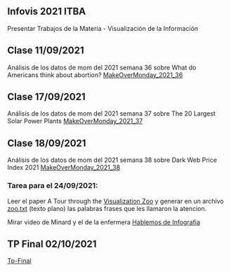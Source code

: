 ## Infovis 2021 ITBA
Presentar Trabajos de la Materia - Visualización de la Información

## Clase 11/09/2021 
Análisis de los datos de mom del 2021 semana 36 sobre What do Americans think about abortion?
[MakeOverMonday_2021_36](https://basilioclaudio.github.io/infovis2021/mom2021w36.html)

## Clase 17/09/2021 
Análisis de los datos de mom del 2021 semana 37 sobre The 20 Largest Solar Power Plants
[MakeOverMonday_2021_37](https://basilioclaudio.github.io/infovis2021/mom2021w37.html)

## Clase 18/09/2021

Análisis de los datos de mom del 2021 semana 38 sobre Dark Web Price Index 2021
[MakeOverMonday_2021_38](https://basilioclaudio.github.io/infovis2021/mom2021w38.html)

### Tarea para el 24/09/2021:
Leer el paper A Tour through the [Visualization Zoo](https://queue.acm.org/detail.cfm?id=1805128) y generar en un archivo [zoo.txt](https://raw.githubusercontent.com/basilioclaudio/infovis2021/main/zoo.txt)  (texto plano) las palabras frases que les llamaron la atencion.

Mirar video de Minard y el de la enfermera [Hablemos de Infografia](https://hablemosdeinfografia.com/)

## TP Final 02/10/2021

[Tp-Final](https://hernanzini.github.io/infovis/tp_infovis_ecom2.html)
